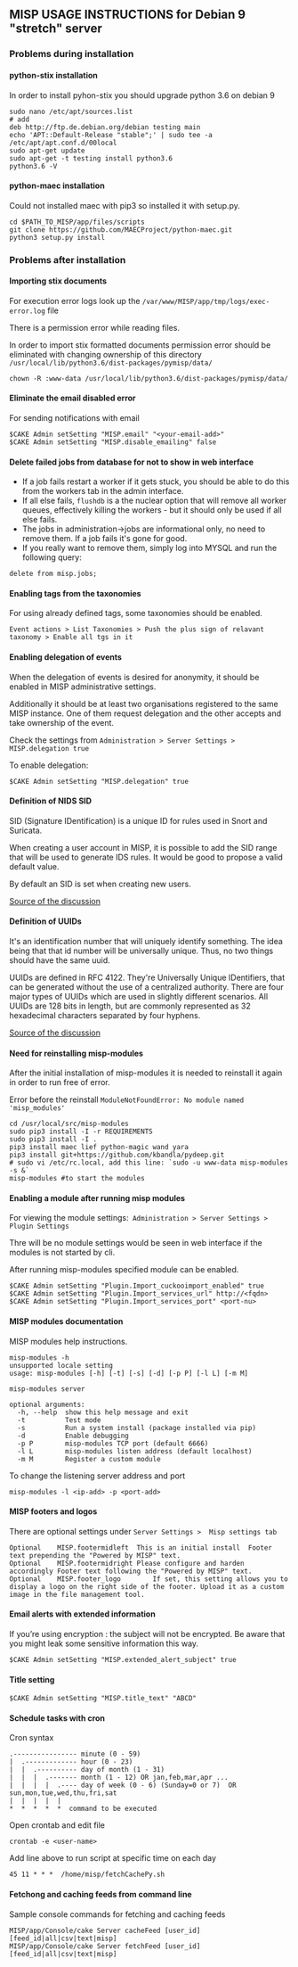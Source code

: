 MISP USAGE INSTRUCTIONS for Debian 9 "stretch" server
-----------------------------------------------------

### Problems during installation
#### python-stix installation
In order to install pyhon-stix you should upgrade python 3.6 on debian 9
```
sudo nano /etc/apt/sources.list
# add
deb http://ftp.de.debian.org/debian testing main
echo 'APT::Default-Release "stable";' | sudo tee -a /etc/apt/apt.conf.d/00local
sudo apt-get update
sudo apt-get -t testing install python3.6
python3.6 -V
```
#### python-maec installation
Could not installed maec with pip3 so installed it with setup.py.
```
cd $PATH_TO_MISP/app/files/scripts
git clone https://github.com/MAECProject/python-maec.git
python3 setup.py install
```

### Problems after installation
#### Importing stix documents
For execution error logs look up the `/var/www/MISP/app/tmp/logs/exec-error.log` file

There is a permission error while reading files.

In order to import stix formatted documents permission error should be eliminated with changing ownership of this directory `/usr/local/lib/python3.6/dist-packages/pymisp/data/`

```
chown -R :www-data /usr/local/lib/python3.6/dist-packages/pymisp/data/
```

#### Eliminate the email disabled error
For sending notifications with email
```
$CAKE Admin setSetting "MISP.email" "<your-email-add>"
$CAKE Admin setSetting "MISP.disable_emailing" false
```

#### Delete failed jobs from database for not to show in web interface
- If a job fails restart a worker if it gets stuck, you should be able to do this from the workers tab in the admin interface.
- If all else fails, `flushdb` is a the nuclear option that will remove all worker queues, effectively killing the workers - but it should only be used if all else fails.
- The jobs in administration->jobs are informational only, no need to remove them. If a job fails it's gone for good.
- If you really want to remove them, simply log into MYSQL and run the following query:
```
delete from misp.jobs;
```
#### Enabling tags from the taxonomies
For using already defined tags, some taxonomies should be enabled.
```
Event actions > List Taxonomies > Push the plus sign of relavant taxonomy > Enable all tgs in it
```

#### Enabling delegation of events
When the delegation of events is desired for anonymity, it should be enabled in MISP administrative settings.

Additionally it should be at least two organisations registered to the same MISP instance. One of them request delegation and the other accepts and take ownership of the event.

Check the settings from `Administration > Server Settings > MISP.delegation true`

To enable delegation:

```
$CAKE Admin setSetting "MISP.delegation" true
```
#### Definition of NIDS SID
SID (Signature IDentification) is a unique ID for rules used in Snort and Suricata.

When creating a user account in MISP, it is possible to add the SID range that will be used to generate IDS rules. It would be good to propose a valid default value.

By default an SID is set when creating new users.

[Source of the discussion](https://github.com/MISP/MISP/issues/538)

#### Definition of UUIDs

It's an identification number that will uniquely identify something. The idea being that that id number will be universally unique. Thus, no two things should have the same uuid.

UUIDs are defined in RFC 4122. They're Universally Unique IDentifiers, that can be generated without the use of a centralized authority. There are four major types of UUIDs which are used in slightly different scenarios. All UUIDs are 128 bits in length, but are commonly represented as 32 hexadecimal characters separated by four hyphens.

[Source of the discussion](https://stackoverflow.com/questions/292965/what-is-a-uuid)

#### Need for reinstalling misp-modules

After the initial installation of misp-modules it is needed to reinstall it again in order to run free of error.

Error before the reinstall `ModuleNotFoundError: No module named 'misp_modules'`

```
cd /usr/local/src/misp-modules
sudo pip3 install -I -r REQUIREMENTS
sudo pip3 install -I .
pip3 install maec lief python-magic wand yara
pip3 install git+https://github.com/kbandla/pydeep.git
# sudo vi /etc/rc.local, add this line: `sudo -u www-data misp-modules -s &`
misp-modules #to start the modules
```


#### Enabling a module after running misp modules

For viewing the module settings:` Administration > Server Settings > Plugin Settings`

Thre will be no module settings would be seen in web interface if the modules is not started by cli.

After running misp-modules specified module can be enabled.

```
$CAKE Admin setSetting "Plugin.Import_cuckooimport_enabled" true
$CAKE Admin setSetting "Plugin.Import_services_url" http://<fqdn>
$CAKE Admin setSetting "Plugin.Import_services_port" <port-nu>
```

#### MISP modules documentation


MISP modules help instructions.

```
misp-modules -h
unsupported locale setting
usage: misp-modules [-h] [-t] [-s] [-d] [-p P] [-l L] [-m M]

misp-modules server

optional arguments:
  -h, --help  show this help message and exit
  -t          Test mode
  -s          Run a system install (package installed via pip)
  -d          Enable debugging
  -p P        misp-modules TCP port (default 6666)
  -l L        misp-modules listen address (default localhost)
  -m M        Register a custom module
```

To change the listening server address and port
```
misp-modules -l <ip-add> -p <port-add>
```
#### MISP footers and logos
There are optional settings under `Server Settings >  Misp settings tab`
```
Optional	MISP.footermidleft	This is an initial install	Footer text prepending the "Powered by MISP" text.	
Optional	MISP.footermidright	Please configure and harden accordingly	Footer text following the "Powered by MISP" text.
Optional	MISP.footer_logo		If set, this setting allows you to display a logo on the right side of the footer. Upload it as a custom image in the file management tool.
```
#### Email alerts with extended information
If you’re using encryption : the subject will not be encrypted. Be aware that you might leak some sensitive information this way.
```
$CAKE Admin setSetting "MISP.extended_alert_subject" true
```
#### Title setting
```
$CAKE Admin setSetting "MISP.title_text" "ABCD"
```

#### Schedule tasks with cron
Cron syntax
```
.---------------- minute (0 - 59)
|  .------------- hour (0 - 23)
|  |  .---------- day of month (1 - 31)
|  |  |  .------- month (1 - 12) OR jan,feb,mar,apr ...
|  |  |  |  .---- day of week (0 - 6) (Sunday=0 or 7)  OR sun,mon,tue,wed,thu,fri,sat
|  |  |  |  |
*  *  *  *  *  command to be executed
```
Open crontab and edit file
```
crontab -e <user-name>
```
Add line above to run script at specific time on each day
```
45 11 * * *  /home/misp/fetchCachePy.sh
```

#### Fetchong and caching feeds from command line
Sample console commands for fetching and caching feeds
```
MISP/app/Console/cake Server cacheFeed [user_id] [feed_id|all|csv|text|misp]
MISP/app/Console/cake Server fetchFeed [user_id] [feed_id|all|csv|text|misp]
```
